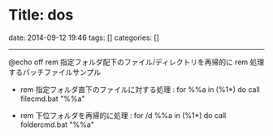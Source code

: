Title: dos
==========
date: 2014-09-12 19:46
tags: []
categories: []
- - -
@echo off
rem 指定フォルダ配下のファイル/ディレクトリを再帰的に
rem 処理するバッチファイルサンプル

* rem 指定フォルダ直下のファイルに対する処理
: for %%a in (%1\*) do call filecmd.bat "%%a"

* rem 下位フォルダを再帰的に処理
: for /d %%a in (%1\*) do call foldercmd.bat "%%a"

